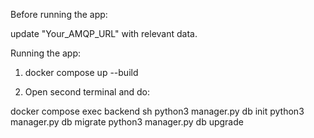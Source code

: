 Before running the app:

update "Your_AMQP_URL" with relevant data.

Running the app:

1. docker compose up --build

2. Open second terminal and do:

docker compose exec backend sh
python3 manager.py db init
python3 manager.py db migrate 
python3 manager.py db upgrade